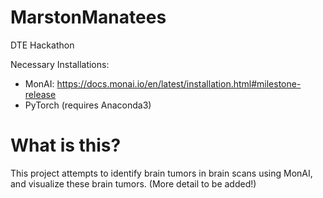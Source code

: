 # MarstonManatees
DTE Hackathon


Necessary Installations:
- MonAI: https://docs.monai.io/en/latest/installation.html#milestone-release
- PyTorch (requires Anaconda3)

# What is this?
This project attempts to identify brain tumors in brain scans using MonAI, and visualize these brain tumors. (More detail to be added!)